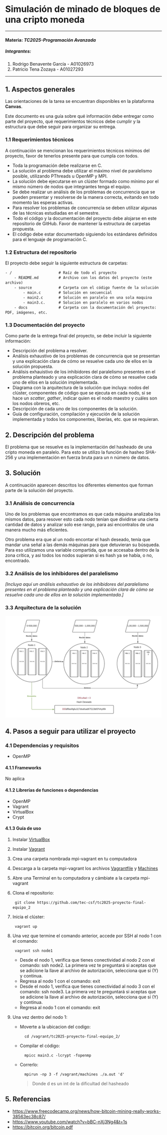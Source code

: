 # Simulación de minado de bloques de una cripto moneda
---
#### Materia: *TC2025-Programación Avanzada*

##### Integrantes:
1. Rodrigo Benavente García - A01026973
2. Patricio Tena Zozaya - A01027293


---
## 1. Aspectos generales

Las orientaciones de la tarea se encuentran disponibles en la plataforma **Canvas**.

Este documento es una guía sobre qué información debe entregar como parte del proyecto, qué requerimientos técnicos debe cumplir y la estructura que debe seguir para organizar su entrega.

### 1.1 Requerimientos técnicos

A continuación se mencionan los requerimientos técnicos mínimos del proyecto, favor de tenerlos presente para que cumpla con todos.

* Toda la programación debe realizarse en C.
* La solución al problema debe utilizar el máximo nivel de paralelismo posible, utilizando PThreads u OpenMP y MPI.
* La solución debe ejecutarse en un clúster formado como mínimo por el mismo número de nodos que integrantes tenga el equipo.
* Se debe realizar un análisis de los problemas de concurrencia que se pueden presentar y resolverse de la manera correcta, evitando en todo momento las esperas activas.
* Para resolver los problemas de concurrencia se deben utilizar algunas de las técnicas estudiadas en el semestre.
* Todo el código y la documentación del proyecto debe alojarse en este repositorio de GitHub. Favor de mantener la estructura de carpetas propuesta.
* El código debe estar documentado siguiendo los estándares definidos para el lenguaje de programación C.

### 1.2 Estructura del repositorio

El proyecto debe seguir la siguiente estructura de carpetas:
```
- / 			        # Raíz de todo el proyecto
    - README.md			# Archivo con los datos del proyecto (este archivo)
    - source			# Carpeta con el código fuente de la solución
        - main.c        # Solución en secuencial
        - main2.c       # Solución en paralelo en una sola maquina
        - main3.c.      # Solucion en paralelo en varios nodos
    - docs			    # Carpeta con la documentación del proyecto: PDF, imágenes, etc.
```

### 1.3 Documentación  del proyecto

Como parte de la entrega final del proyecto, se debe incluir la siguiente información:

* Descripción del problema a resolver.
* Análisis exhaustivo de los problemas de concurrencia que se presentan y una explicación clara de cómo se resuelve cada uno de ellos en la solución propuesta.
* Análisis exhauistivo de los inhibidores del paralelismo presentes en el problema planteado y una explicación clara de cómo se resuelve cada uno de ellos en la solución implementada.
* Diagrama con la arquitectura de la solución que incluya: nodos del clúster, componentes de código que se ejecuta en cada nodo, si se hace un *scatter*, *gather*, indicar quien es el nodo maestro y cuáles son los nodos obreros, etc.
* Descripción de cada uno de los componentes de la solución.
* Guía de configuración, compilación y ejecución de la solución implementada y todos los componentes, liberías, etc. que se requieran.

## 2. Descripción del problema

El problema que se resuelve es la implementación del hasheado de una cripto moneda en paralelo. Para esto se utilizo la función de hasheo SHA-256 y una implementación en fuerza bruta para un n número de datos. 

## 3. Solución

A continuación aparecen descritos los diferentes elementos que forman parte de la solución del proyecto.

### 3.1 Análisis de concurrencia
 
Uno de los problemas que encontramos es que cada máquina analizaba los mismos datos, para resover esto cada nodo tenían que dividirse una cierta cantidad de datos y analizar solo ese rango, para asi encontralos de una manera mucho más eficientes.

Otro problema era que al un nodo encontar el hash deseado, tenía que mandar una señal a las demás máquinas para que detuvieran su búsqueda. Para eso utilizamos una variable compartida, que se accesaba dentro de la zona crítica, y asi todos los nodos supieran si es hash ya se había, o no, encontrado.
### 3.2 Análisis de los inhibidores del paralelismo

*[Incluya aquí un análisis exhaustivo de los inhibidores del paralelismo presentes en el problema planteado y una explicación clara de cómo se resuelve cada uno de ellos en la solución implementada.]*

### 3.3 Arquitectura de la solución

![img_1](docs/diagrama1.jpeg)
## 4. Pasos a seguir para utilizar el proyecto

### 4.1 Dependencias y requisitos

- OpenMP
#### 4.1.1 Frameworks
No aplica
#### 4.1.2 Librerías de funciones o dependencias
- OpenMP
- Vagrant
- VirtualBox
- Crypt
#### 4.1.3 Guía de uso

1. Instalar [VirtualBox](https://www.virtualbox.org/)
2. Instalar [Vagrant](https://www.vagrantup.com/)
3. Crea una carpeta nombrada mpi-vagrant en tu computadora
4. Descarga a la carpeta mpi-vagrant los archivos [Vagrantfile](docs/Vagrantfile) y [Machines](docs/machines)
5. Abre una Terminal en tu computadora y cámbiate a la carpeta mpi-vagrant
6. Clona el repositorio: 

        git clone https://github.com/tec-csf/tc2025-proyecto-final-equipo_2
7. Inicia el clúster: 
        
        vagrant up
8. Una vez que termine el comando anterior, accede por SSH al nodo 1 con el comando:
        
        vagrant ssh node1
    - Desde el nodo 1, verifica que tienes conectividad al nodo 2 con el comando: ssh node2. La primera vez te preguntará si aceptas que se adicione la llave al archivo de autorización, selecciona que si (Y) y continua.
    - Regresa al nodo 1 con el comando: exit
    - Desde el nodo 1, verifica que tienes conectividad al nodo 3 con el comando: ssh node3. La primera vez te preguntará si aceptas que se adicione la llave al archivo de autorización, selecciona que si (Y) y continua.
    - Regresa al nodo 1 con el comando: exit
9. Una vez dentro del nodo 1:
    - Moverte a la ubicacion del codigo:

            cd /vagrant/tc2025-proyecto-final-equipo_2/

    - Compilar el código:

            mpicc main3.c -lcrypt -fopenmp
    - Correrlo:

            mpirun -np 3 -f /vagrant/machines ./a.out 'd'
        >Donde d es un int de la dificultad del hasheado
    

## 5. Referencias

- https://www.freecodecamp.org/news/how-bitcoin-mining-really-works-38563ec38c87/
- https://www.youtube.com/watch?v=bBC-nXj3Ng4&t=1s
- https://bitcoin.org/bitcoin.pdf
